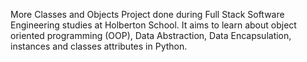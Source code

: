 More Classes and Objects
Project done during Full Stack Software Engineering studies at Holberton School. It aims to learn about object oriented programming (OOP), Data Abstraction, Data Encapsulation, instances and classes attributes in Python.
